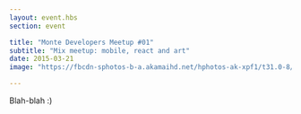 ```yaml
---
layout: event.hbs
section: event

title: "Monte Developers Meetup #01"
subtitle: "Mix meetup: mobile, react and art"
date: 2015-03-21
image: "https://fbcdn-sphotos-b-a.akamaihd.net/hphotos-ak-xpf1/t31.0-8/p180x540/11025684_1016529428376422_1623269140909853129_o.jpg"

---
```


Blah-blah :)